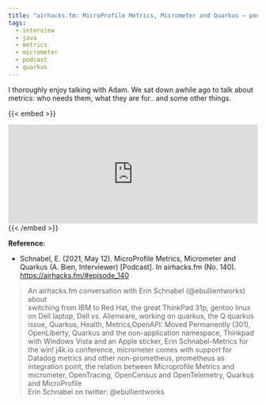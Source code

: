```yaml
---
title: "airhacks.fm: MicroProfile Metrics, Micrometer and Quarkus — podcast with Adam Bien"
tags:
  - interview
  - java
  - metrics
  - micrometer
  - podcast
  - quarkus
---
```


I thoroughly enjoy talking with Adam. We sat down awhile ago to talk about metrics: who needs them, what they are for.. and some other things.

{{< embed >}}
<iframe allow="autoplay" width="100%" height="200" src="https://www.iheart.com/podcast/256-airhacksfm-podcast-with-ad-43073886/episode/microprofile-metrics-micrometer-and-quarkus-82456755/?embed=true" frameborder="0"></iframe>
{{< /embed >}}


<!--more-->

**Reference:**  

* Schnabel, E. (2021, May 12). MicroProfile Metrics, Micrometer and Quarkus (A. Bien, Interviewer) [Podcast]. In airhacks.fm (No. 140). https://airhacks.fm/#episode_140

> An airhacks.fm conversation with Erin Schnabel (@ebullientworks) about  
> switching from IBM to Red Hat, the great ThinkPad 31p, gentoo linux on Dell laptop, Dell vs. Alienware, working on quarkus, the Q quarkus issue, Quarkus, Health, Metrics,OpenAPI: Moved Permanently (301), OpenLiberty, Quarkus and the non-application namespace, Thinkpad with Windows Vista and an Apple sticker, Erin Schnabel-Metrics for the win! j4k.io conference, micrometer comes with support for Datadog metrics and other non-prometheus, prometheus as integration point, the relation between Microprofile Metrics and micrometer, OpenTracing, OpenCensus and OpenTelemetry, Quarkus and MicroProfile   
> Erin Schnabel on twitter: @ebullientworks